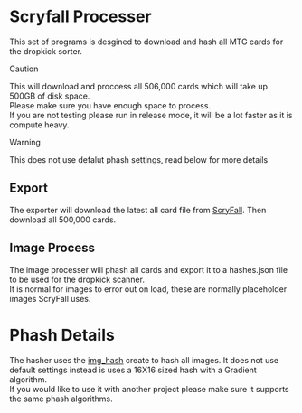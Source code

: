 # Scryfall Processer
This set of programs is desgined to download and hash all MTG cards for the dropkick sorter.

> [!CAUTION]  
> This will download and proccess all 506,000 cards which will take up 500GB of disk space.\
> Please make sure you have enough space to process.\
> If you are not testing please run in release mode, it will be a lot faster as it is compute heavy.

> [!WARNING]  
> This does not use defalut phash settings, read below for more details

## Export
The exporter will download the latest all card file from [ScryFall](https://scryfall.com/docs/api/bulk-data). Then download all 500,000 cards.

## Image Process
The image processer will phash all cards and export it to a hashes.json file to be used for the dropkick scanner. \
It is normal for images to error out on load, these are normally placeholder images ScryFall uses.

# Phash Details
The hasher uses the [img_hash](https://docs.rs/img_hash/latest/img_hash/) create to hash all images. It does not use default settings instead is uses a 16X16 sized hash with a Gradient algorithm. \
If you would like to use it with another project please make sure it supports the same phash algorithms.